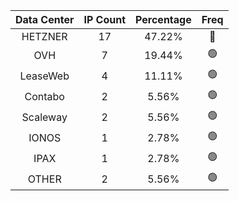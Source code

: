 | Data Center | IP Count | Percentage | Freq |
|:------------:|:--------:|:-----------:|:-----:|
| HETZNER | 17 | 47.22% | 🔴 |
| OVH | 7 | 19.44% | 🟢 |
| LeaseWeb | 4 | 11.11% | 🟢 |
| Contabo | 2 | 5.56% | 🟢 |
| Scaleway | 2 | 5.56% | 🟢 |
| IONOS | 1 | 2.78% | 🟢 |
| IPAX | 1 | 2.78% | 🟢 |
| OTHER | 2 | 5.56% | 🟢 |